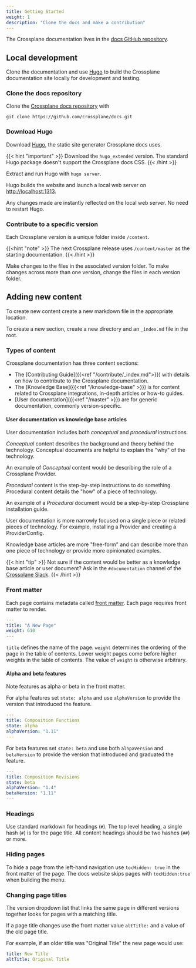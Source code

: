 ```yaml
---
title: Getting Started
weight: 1
description: "Clone the docs and make a contribution"
---
```


The Crossplane documentation lives in the 
[docs GitHub repository](https://github.com/crossplane/docs).

## Local development
Clone the documentation and use [Hugo](https://gohugo.io/) to 
build the Crossplane documentation site locally for development and testing. 

### Clone the docs repository
Clone the 
[Crossplane docs repository](https://github.com/crossplane/docs) with

```command
git clone https://github.com/crossplane/docs.git
```

### Download Hugo
Download [Hugo](https://github.com/gohugoio/hugo/releases/latest), the
static site generator Crossplane docs uses.

{{< hint "important" >}}
Download the `hugo_extended` version. The standard Hugo package doesn't support
the Crossplane docs CSS.
{{< /hint >}}

Extract and run Hugo with `hugo server`.

Hugo builds the website and launch a local web server on
<a href="http://localhost:1313" data-proofer-ignore>http://localhost:1313</a>.

Any changes made are instantly reflected on the local web server. No need
to restart Hugo.

### Contribute to a specific version
Each Crossplane version is a unique folder inside `/content`. 

{{<hint "note" >}}
The next Crossplane release uses `/content/master` as the starting
documentation.
{{< /hint >}}

Make changes to the files in the associated version folder. To make changes
across more than one version, change the files in each version folder.

## Adding new content

To create new content create a new markdown file in the appropriate location. 

To create a new section, create a new directory and an `_index.md` file in the
root. 

### Types of content
Crossplane documentation has three content sections:
* The [Contributing Guide]({{<ref "/contribute/_index.md">}}) with details on 
  how to contribute to the Crossplane documentation.
* The [Knowledge Base]({{<ref "/knowledge-base" >}}) is for content related to
  Crossplane integrations, in-depth articles or how-to guides. 
* [User documentation]({{<ref "/master" >}}) are for generic documentation,
  commonly version-specific. 

#### User documentation vs knowledge base articles
User documentation includes both _conceptual_ and _procedural_ instructions.

_Conceptual_ content describes the background and theory behind the technology.
Conceptual documents are helpful to explain the "why" of the technology.

An example of _Conceptual_ content would be describing the role
of a Crossplane Provider.

_Procedural_ content is the step-by-step instructions to do something.
Procedural content details the "how" of a piece of technology.

An example of a _Procedural_ document would be a step-by-step Crossplane 
installation guide.

User documentation is more narrowly focused on a single piece or
related pieces of technology. For example, installing a Provider and creating a
ProviderConfig.

Knowledge base articles are more "free-form" and can describe more than one 
piece of technology or provide more opinionated examples.

{{< hint "tip" >}}
Not sure if the content would be better as a knowledge base article or user
document? Ask in the `#documentation` channel of the 
[Crossplane Slack](https://slack.crossplane.io/).
{{< /hint >}}

### Front matter
Each page contains metadata called 
[front matter](https://gohugo.io/content-management/front-matter/). Each page 
requires front matter to render.

```yaml
---
title: "A New Page"
weight: 610
---
```

`title` defines the name of the page.
`weight` determines the ordering of the page in the table of contents. Lower
weight pages come before higher weights in the table of contents. The value of
`weight` is otherwise arbitrary. 

#### Alpha and beta features
Note features as alpha or beta in the front matter.

For alpha features set `state: alpha` and use `alphaVersion` to provide the 
version that introduced the feature. 

```yaml
---
title: Composition Functions
state: alpha
alphaVersion: "1.11"
---
```

For beta features set `state: beta` and use both `alhpaVersion` and
`betaVersion` to provide the version that introduced and graduated the feature.

```yaml
---
title: Composition Revisions
state: beta
alphaVersion: "1.4"
betaVersion: "1.11"
---
```

### Headings
Use standard markdown for headings (`#`). The top level heading, a single hash
(`#`) is for the page title. All content headings should be two hashes (`##`) or
more.

### Hiding pages
To hide a page from the left-hand navigation use `tocHidden: true` in the front
matter of the page. The docs website skips pages with `tocHidden:true` when
building the menu.

### Changing page titles

The version dropdown list that links the same page in different versions 
together looks for pages with a matching title.

If a page title changes use the front matter value `altTitle:` and a value of 
the old page title.

For example, if an older title was "Original Title" the new page would use:

```yaml
title: New Title
altTitle: Original Title
```
